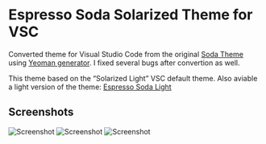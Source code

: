 # Espresso Soda Solarized Theme for VSC

Converted theme for Visual Studio Code from 
the original [Soda Theme](https://github.com/buymeasoda/soda-theme) 
using [Yeoman generator](https://github.com/Microsoft/vscode-docs/blob/0.9.0/release-notes/latest.md).
I fixed several bugs after convertion as well.  

This theme based on the “Solarized Light” VSC default theme. Also aviable a light version of the theme: [Espresso Soda Light](https://marketplace.visualstudio.com/items?itemName=brofox86.theme-espresso-soda-light)

## Screenshots

![Screenshot](https://github.com/BroFox86/theme-espresso-soda-light/raw/master/screenshots/screenshot_01.png)
![Screenshot](https://github.com/BroFox86/theme-espresso-soda-light/raw/master/screenshots/screenshot_02.png)
![Screenshot](https://github.com/BroFox86/theme-espresso-soda-light/raw/master/screenshots/screenshot_03.png)